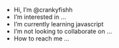 - Hi, I’m @crankyfishh
- I’m interested in ...
- I’m currently learning javascript
- I’m not looking to collaborate on ...
- How to reach me ...

<!---
crankyfishh/crankyfishh is a ✨ special ✨ repository because its `README.md` (this file) appears on your GitHub profile.
You can click the Preview link to take a look at your changes.
--->
